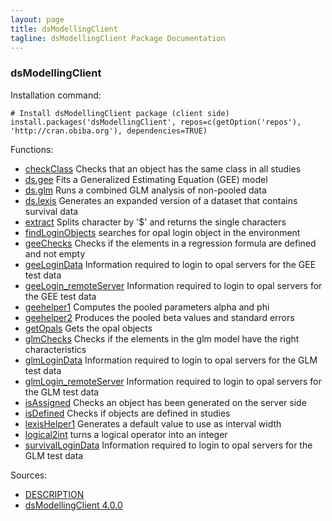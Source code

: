 ```yaml
---
layout: page
title: dsModellingClient
tagline: dsModellingClient Package Documentation
---
```



### dsModellingClient

Installation command:

	# Install dsModellingClient package (client side)
	install.packages('dsModellingClient', repos=c(getOption('repos'), 'http://cran.obiba.org'), dependencies=TRUE)

Functions:


* [checkClass](checkClass.html) Checks that an object has the same class in all studies
* [ds.gee](ds.gee.html) Fits a Generalized Estimating Equation (GEE) model
* [ds.glm](ds.glm.html) Runs a combined GLM analysis of non-pooled data
* [ds.lexis](ds.lexis.html) Generates an expanded version of a dataset that contains survival data
* [extract](extract.html) Splits character by '$' and returns the single characters
* [findLoginObjects](findLoginObjects.html) searches for opal login object in the environment
* [geeChecks](geeChecks.html) Checks if the elements in a regression formula are defined and not empty
* [geeLoginData](geeLoginData.html) Information required to login to opal servers for the GEE test data
* [geeLogin_remoteServer](geeLogin_remoteServer.html) Information required to login to opal servers for the GEE test data
* [geehelper1](geehelper1.html) Computes the pooled parameters alpha and phi
* [geehelper2](geehelper2.html) Produces the pooled beta values and standard errors
* [getOpals](getOpals.html) Gets the opal objects
* [glmChecks](glmChecks.html) Checks if the elements in the glm model have the right characteristics
* [glmLoginData](glmLoginData.html) Information required to login to opal servers for the GLM test data
* [glmLogin_remoteServer](glmLogin_remoteServer.html) Information required to login to opal servers for the GLM test data
* [isAssigned](isAssigned.html) Checks an object has been generated on the server side
* [isDefined](isDefined.html) Checks if objects are defined in studies
* [lexisHelper1](lexisHelper1.html) Generates a default value to use as interval width
* [logical2int](logical2int.html) turns a logical operator into an integer
* [survivalLoginData](survivalLoginData.html) Information required to login to opal servers for the GLM test data

Sources:

* [DESCRIPTION](https://raw.github.com/datashield/dsModellingClient/4.0.0/DESCRIPTION)
* [dsModellingClient 4.0.0](https://github.com/datashield/dsModellingClient/tree/4.0.0)
